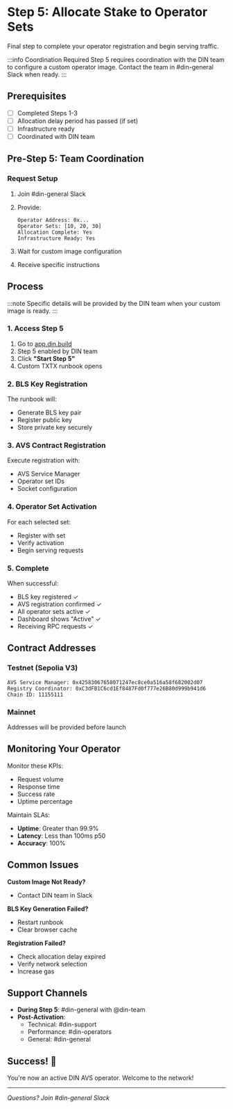 # Step 5: Allocate Stake to Operator Sets

Final step to complete your operator registration and begin serving traffic.

:::info Coordination Required
Step 5 requires coordination with the DIN team to configure a custom operator image. Contact the team in #din-general Slack when ready.
:::

## Prerequisites

- [ ] Completed Steps 1-3
- [ ] Allocation delay period has passed (if set)
- [ ] Infrastructure ready
- [ ] Coordinated with DIN team

## Pre-Step 5: Team Coordination

### Request Setup

1. Join #din-general Slack
2. Provide:

   ```text
   Operator Address: 0x...
   Operator Sets: [10, 20, 30]
   Allocation Complete: Yes
   Infrastructure Ready: Yes
   ```

3. Wait for custom image configuration
4. Receive specific instructions

## Process

:::note
Specific details will be provided by the DIN team when your custom image is ready.
:::

### 1. Access Step 5

1. Go to [app.din.build](https://app.din.build)
2. Step 5 enabled by DIN team
3. Click **"Start Step 5"**
4. Custom TXTX runbook opens

### 2. BLS Key Registration

The runbook will:

- Generate BLS key pair
- Register public key
- Store private key securely

### 3. AVS Contract Registration

Execute registration with:

- AVS Service Manager
- Operator set IDs
- Socket configuration

### 4. Operator Set Activation

For each selected set:

- Register with set
- Verify activation
- Begin serving requests

### 5. Complete

When successful:

- BLS key registered ✓
- AVS registration confirmed ✓
- All operator sets active ✓
- Dashboard shows "Active" ✓
- Receiving RPC requests ✓

## Contract Addresses

### Testnet (Sepolia V3)

```text
AVS Service Manager: 0x42583067658071247ec8ce0a516a58f682002d07
Registry Coordinator: 0xC3dFB1C6cd1Ef8487Fd0f777e26B80d999b941d6
Chain ID: 11155111
```

### Mainnet

Addresses will be provided before launch

## Monitoring Your Operator

Monitor these KPIs:

- Request volume
- Response time
- Success rate
- Uptime percentage

Maintain SLAs:

- **Uptime**: Greater than 99.9%
- **Latency**: Less than 100ms p50
- **Accuracy**: 100%

## Common Issues

**Custom Image Not Ready?**

- Contact DIN team in Slack

**BLS Key Generation Failed?**

- Restart runbook
- Clear browser cache

**Registration Failed?**

- Check allocation delay expired
- Verify network selection
- Increase gas

## Support Channels

- **During Step 5**: #din-general with @din-team
- **Post-Activation**:
  - Technical: #din-support
  - Performance: #din-operators
  - General: #din-general

## Success! 🎉

You're now an active DIN AVS operator. Welcome to the network!

---

*Questions? Join #din-general Slack*
